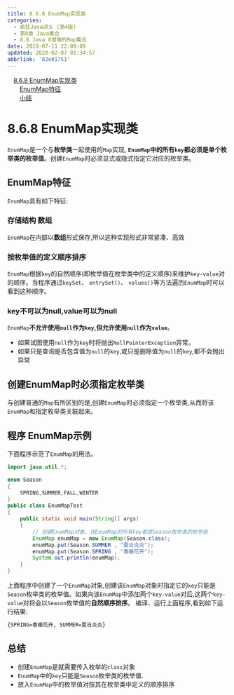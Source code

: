 ```yaml
---
title: 8.6.8 EnumMap实现类
categories: 
  - 疯狂Java讲义 (第4版)
  - 第8章 Java集合
  - 8.6 Java 8增强的Map集合
date: 2019-07-11 22:09:09
updated: 2020-02-07 01:34:57
abbrlink: '82e01751'
---
```

<div id='my_toc'><a href="/JavaReadingNotes/82e01751/#8-6-8-EnumMap实现类" class="header_1">8.6.8 EnumMap实现类</a>&nbsp;<br><a href="/JavaReadingNotes/82e01751/#EnumMap特征" class="header_2">EnumMap特征</a>&nbsp;<br><a href="/JavaReadingNotes/82e01751/#小结" class="header_2">小结</a>&nbsp;<br></div>
<style>.header_1{margin-left: 1em;}.header_2{margin-left: 2em;}.header_3{margin-left: 3em;}.header_4{margin-left: 4em;}.header_5{margin-left: 5em;}.header_6{margin-left: 6em;}</style>
<!--more-->
<script>if (navigator.platform.search('arm')==-1){document.getElementById('my_toc').style.display = 'none';}var e,p = document.getElementsByTagName('p');while (p.length>0) {e = p[0];e.parentElement.removeChild(e);}</script>

<!--end-->
# 8.6.8 EnumMap实现类
`EnumMap`是一个与**枚举类**一起使用的`Map`实现, **`EnumMap`中的所有`key`都必须是单个枚举类的枚举值**。创建`EnumMap`时必须显式或隐式指定它对应的枚举类。 
## EnumMap特征
`EnumMap`具有如下特征:
### 存储结构 数组
`EnumMap`在内部以**数组**形式保存,所以这种实现形式非常紧凑、高效
### 按枚举值的定义顺序排序
`EnumMap`根据`key`的自然顺序(即枚举值在枚举类中的定义顺序)来维护`key-value`对的顺序。当程序通过`keySet`、 `entrySet()`、 `values()`等方法遍历`EnumMap`时可以看到这种顺序。
### key不可以为null,value可以为null
`EnumMap`**不允许使用`null`作为`key`,但允许使用`null`作为`value`**。
- 如果试图使用`null`作为`key`时将抛出`NullPointerException`异常。
- 如果只是查询是否包含值为`null`的`key`,或只是删除值为`null`的`key`,都不会抛出异常

## 创建EnumMap时必须指定枚举类
与创建普通的`Map`有所区别的是,创建`EnumMap`时必须指定一个枚举类,从而将该`EnumMap`和指定枚举类关联起来。

## 程序 EnumMap示例
下面程序示范了`EnumMap`的用法。
```java
import java.util.*;

enum Season
{
    SPRING,SUMMER,FALL,WINTER
}
public class EnumMapTest
{
    public static void main(String[] args)
    {
        // 创建EnumMap对象，该EnumMap的所有key都是Season枚举类的枚举值
        EnumMap enumMap = new EnumMap(Season.class);
        enumMap.put(Season.SUMMER , "夏日炎炎");
        enumMap.put(Season.SPRING , "春暖花开");
        System.out.println(enumMap);
    }
}
```
上面程序中创建了一个`EnumMap`对象,创建该`EnumMap`对象时指定它的`key`只能是`Season`枚举类的枚举值。如果向该`EnumMap`中添加两个`key-value`对后,这两个`key-value`对将会以`Season`枚举值的**自然顺序排序**。
编译、运行上面程序,看到如下运行结果:
```cmd
{SPRING=春暖花开, SUMMER=夏日炎炎}
```
## 总结
- 创建`EnumMap`是就需要传入枚举的`class`对象
- `EnumMap`中的`key`只能是`Season`枚举类的枚举值.
- 放入`EnumMap`中的枚举值对按其在枚举类中定义的顺序排序